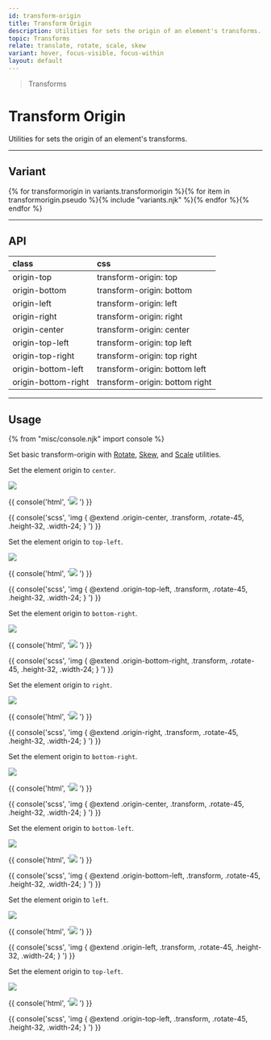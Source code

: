 ```yaml
---
id: transform-origin
title: Transform Origin
description: Utilities for sets the origin of an element's transforms.
topic: Transforms
relate: translate, rotate, scale, skew
variant: hover, focus-visible, focus-within
layout: default
---
```


> Transforms

# Transform Origin

Utilities for sets the origin of an element's transforms.

---

## Variant

<div class="flex flex-gap-2 flex-wrap justify-start items-center">{% for transformorigin in variants.transformorigin %}{% for item in transformorigin.pseudo %}{% include "variants.njk" %}{% endfor %}{% endfor %}</div>

---

## API

| <span class="padding-x-3 padding-y-1 text-white bg-shade-granite-5 font-semibold curve-border-md">class</span> | <span class="padding-x-3 padding-y-1 text-white bg-shade-granite-5 font-semibold curve-border-md">css</span> |
|:--|:--|
| origin-top | transform-origin: top |
| origin-bottom | transform-origin: bottom |
| origin-left | transform-origin: left |
| origin-right | transform-origin: right |
| origin-center | transform-origin: center |
| origin-top-left | transform-origin: top left |
| origin-top-right | transform-origin: top right |
| origin-bottom-left | transform-origin: bottom left |
| origin-bottom-right | transform-origin: bottom right |

---

## Usage

{% from "misc/console.njk" import console %}

Set basic transform-origin with [Rotate](/rotate/), [Skew](/skew/), and [Scale](/scale/) utilities.

Set the element origin to `center`.

<div class="margin-y-16 margin-x-auto width-32">
  <div class="height-32 width-32 bg-tint-granite-5">
    <img class="height-32 width-32 origin-center transform rotate-45 curve-border-lg shadow" src="https://picsum.photos/200?=1">
  </div>
</div>

{{ console('html',
'<img class="origin-center ... transform rotate-45 ... height-32 width-24" src="...">
') }}

{{ console('scss',
'img {
    @extend
      .origin-center,
      .transform,
      .rotate-45,
      .height-32,
      .width-24;
}
') }}

Set the element origin to `top-left`.

<div class="margin-y-16 margin-x-auto width-32">
  <div class="height-32 width-32 bg-tint-granite-5">
    <img class="height-32 width-32 origin-top-left transform rotate-45 curve-border shadow" src="https://picsum.photos/200?=1">
  </div>
</div>

{{ console('html',
'<img class="origin-top-left ... transform rotate-45 ... height-32 width-24" src="...">
') }}

{{ console('scss',
'img {
    @extend
      .origin-top-left,
      .transform,
      .rotate-45,
      .height-32,
      .width-24;
}
') }}

Set the element origin to `bottom-right`.

<div class="margin-y-16 margin-x-auto width-32">
  <div class="height-32 width-32 bg-tint-granite-5">
    <img class="height-32 width-32 origin-bottom-right transform rotate-45 curve-border shadow" src="https://picsum.photos/200?=1">
  </div>
</div>

{{ console('html',
'<img class="origin-bottom-right ... transform rotate-45 ... height-32 width-24" src="...">
') }}

{{ console('scss',
'img {
    @extend
      .origin-bottom-right,
      .transform,
      .rotate-45,
      .height-32,
      .width-24;
}
') }}

Set the element origin to `right`.

<div class="margin-y-16 margin-x-auto width-32">
  <div class="height-32 width-32 bg-tint-granite-5">
    <img class="height-32 width-32 origin-right transform rotate-45 curve-border shadow" src="https://picsum.photos/200?=1">
  </div>
</div>

{{ console('html',
'<img class="origin-right ... transform rotate-45 ... height-32 width-24" src="...">
') }}

{{ console('scss',
'img {
    @extend
      .origin-right,
      .transform,
      .rotate-45,
      .height-32,
      .width-24;
}
') }}

Set the element origin to `bottom-right`.

<div class="margin-y-16 margin-x-auto width-32">
  <div class="height-32 width-32 bg-tint-granite-5">
    <img class="height-32 width-32 origin-bottom-right transform rotate-45 curve-border shadow" src="https://picsum.photos/200?=1">
  </div>
</div>

{{ console('html',
'<img class="origin-center ... transform rotate-45 ... height-32 width-24" src="...">
') }}

{{ console('scss',
'img {
    @extend
      .origin-center,
      .transform,
      .rotate-45,
      .height-32,
      .width-24;
}
') }}

Set the element origin to `bottom-left`.

<div class="margin-t-16 margin-b-20 margin-x-auto width-32">
  <div class="height-32 width-32 bg-tint-granite-5">
    <img class="height-32 width-32 origin-bottom-left transform rotate-45 curve-border shadow" src="https://picsum.photos/200?=1">
  </div>
</div>

{{ console('html',
'<img class="origin-bottom-left ... transform rotate-45 ... height-32 width-24" src="...">
') }}

{{ console('scss',
'img {
    @extend
      .origin-bottom-left,
      .transform,
      .rotate-45,
      .height-32,
      .width-24;
}
') }}

Set the element origin to `left`.

<div class="margin-t-16 margin-b-20 margin-x-auto width-32">
  <div class="height-32 width-32 bg-tint-granite-5">
    <img class="height-32 width-32 origin-left transform rotate-45 curve-border shadow" src="https://picsum.photos/200?=1">
  </div>
</div>

{{ console('html',
'<img class="origin-left ... transform rotate-45 ... height-32 width-24" src="...">
') }}

{{ console('scss',
'img {
    @extend
      .origin-left,
      .transform,
      .rotate-45,
      .height-32,
      .width-24;
}
') }}

Set the element origin to `top-left`.

<div class="margin-t-16 margin-b-20 margin-x-auto width-32">
  <div class="height-32 width-32 bg-tint-granite-5">
    <img class="height-32 width-32 origin-top-left transform rotate-45 curve-border shadow" src="https://picsum.photos/200?=1">
  </div>
</div>

{{ console('html',
'<img class="origin-top-left ... transform rotate-45 ... height-32 width-24" src="...">
') }}

{{ console('scss',
'img {
    @extend
      .origin-top-left,
      .transform,
      .rotate-45,
      .height-32,
      .width-24;
}
') }}
